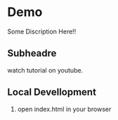 # Demo

Some Discription Here!!

## Subheadre
watch tutorial on youtube.

## Local Devellopment

1. open index.html in your browser
